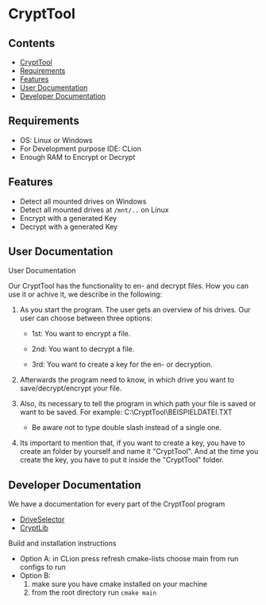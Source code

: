 # CryptTool

## Contents
- [CryptTool](#crypttool)
- [Requirements](#requirements)
- [Features](#features)
- [User Documentation](#user-documentation)
- [Developer Documentation](#developer-documentation)

## Requirements
- OS: Linux or Windows
- For Development purpose IDE: CLion
- Enough RAM to Encrypt or Decrypt

## Features
- Detect all mounted drives on Windows
- Detect all mounted drives at ``/mnt/..`` on Linux
- Encrypt with a generated Key
- Decrypt with a generated Key

## User Documentation 
User Documentation

Our CryptTool has the functionality to en- and decrypt files. How you can use it or achive it, we describe in the following:

1. 	As you start the program. The user gets an overview of his drives. Our user can choose between three options:

      - 1st: You want to encrypt a file.

      - 2nd: You want to decrypt a file.

      - 3rd: You want to create a key for the en- or decryption.


2. 	Afterwards the program need to know, in which drive you want to save/decrypt/encrypt your file.


3. 	Also, its necessary to tell the program in which path your file is saved or want to be saved. For example: C:\CryptTool\BEISPIELDATEI.TXT
      
      - Be aware not to type double slash instead of a single one.


4.  Its important to mention that, if you want to create a key, you have to create an folder by yourself and name it "CryptTool". And at the time you create the key, you have to put it inside the "CryptTool" folder.



## Developer Documentation
We have a documentation for every part of the CryptTool program
- [DriveSelector](https://github.com/LukasLJL/CryptTool/blob/master/src/README.md)
- [CryptLib](https://github.com/LukasLJL/CryptTool/blob/master/cryptlib/README.md)

Build and installation instructions
- Option A: in CLion press refresh cmake-lists choose main from run configs to run
- Option B: 
	1. make sure you have cmake installed on your machine
	2. from the root directory run ``cmake main``
